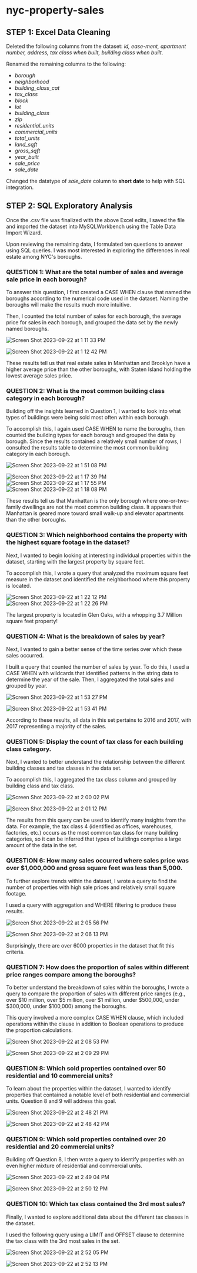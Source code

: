# nyc-property-sales

## STEP 1: Excel Data Cleaning

Deleted the following columns from the dataset: *id, ease-ment, apartment number, address, tax class when built, building class when built*. 

Renamed the remaining columns to the following:
- *borough*
- *neighborhood*
- *building_class_cat*
- *tax_class*
- *block*
- *lot*
- *building_class*
- *zip*
- *residential_units*
- *commercial_units*
- *total_units*
- *land_sqft*
- *gross_sqft*
- *year_built*
- *sale_price*
- *sale_date*

Changed the datatype of *sale_date* column to **short date** to help with SQL integration. 

## STEP 2: SQL Exploratory Analysis 

Once the .csv file was finalized with the above Excel edits, I saved the file and imported the dataset into MySQLWorkbench using the Table Data Import Wizard. 

Upon reviewing the remaining data, I formulated ten questions to answer using SQL queries. I was most interested in exploring the differences in real estate among NYC's boroughs. 

### QUESTION 1: What are the total number of sales and average sale price in each borough? 

To answer this question, I first created a CASE WHEN clause that named the boroughs according to the numerical code used in the dataset. Naming the boroughs will make the results much more intuitive. 

Then, I counted the total number of sales for each borough, the average price for sales in each borough, and grouped the data set by the newly named boroughs. 

![Screen Shot 2023-09-22 at 1 11 33 PM](https://github.com/JacksonWaddleton/nyc-property-sales/assets/42299047/7bf2b197-9abf-4c5d-84ec-45ede5cab23e)

![Screen Shot 2023-09-22 at 1 12 42 PM](https://github.com/JacksonWaddleton/nyc-property-sales/assets/42299047/cf78af72-40ed-4297-b038-a6432095f0e4)

These results tell us that real estate sales in Manhattan and Brooklyn have a higher average price than the other boroughs, with Staten Island holding the lowest average sales price. 



### QUESTION 2: What is the most common building class category in each borough?

Building off the insights learned in Question 1, I wanted to look into what types of buildings were being sold most often within each borough. 

To accomplish this, I again used CASE WHEN to name the boroughs, then counted the building types for each borough and grouped the data by borough. Since the results contained a relatively small number of rows, I consulted the results table to determine the most common building category in each borough. 

![Screen Shot 2023-09-22 at 1 51 08 PM](https://github.com/JacksonWaddleton/nyc-property-sales/assets/42299047/5deab602-86af-45d1-a5ec-9e933bbfaac4)

![Screen Shot 2023-09-22 at 1 17 39 PM](https://github.com/JacksonWaddleton/nyc-property-sales/assets/42299047/581c2e2a-9461-46a8-abdb-ab90765c8ec2)
![Screen Shot 2023-09-22 at 1 17 55 PM](https://github.com/JacksonWaddleton/nyc-property-sales/assets/42299047/0ffd57ef-9c17-4158-b590-0c91ded08c5a)
![Screen Shot 2023-09-22 at 1 18 08 PM](https://github.com/JacksonWaddleton/nyc-property-sales/assets/42299047/77005811-c8e8-471f-b93b-ef00f6752db2)

These results tell us that Manhattan is the only borough where one-or-two-family dwellings are not the most common building class. It appears that Manhattan is geared more toward small walk-up and elevator apartments than the other boroughs. 



### QUESTION 3: Which neighborhood contains the property with the highest square footage in the dataset?

Next, I wanted to begin looking at interesting individual properties within the dataset, starting with the largest property by square feet. 

To accomplish this, I wrote a query that analyzed the maximum square feet measure in the dataset and identified the neighborhood where this property is located. 

![Screen Shot 2023-09-22 at 1 22 12 PM](https://github.com/JacksonWaddleton/nyc-property-sales/assets/42299047/e42e4455-71c7-4b10-b9d0-a29d013ead49)
![Screen Shot 2023-09-22 at 1 22 26 PM](https://github.com/JacksonWaddleton/nyc-property-sales/assets/42299047/fd622547-4cd4-4f30-aa1f-37c973b4cfca)

The largest property is located in Glen Oaks, with a whopping 3.7 Million square feet property!



### QUESTION 4: What is the breakdown of sales by year? 

Next, I wanted to gain a better sense of the time series over which these sales occurred.

I built a query that counted the number of sales by year. To do this, I used a CASE WHEN with wildcards that identified patterns in the string data to determine the year of the sale. Then, I aggregated the total sales and grouped by year. 

![Screen Shot 2023-09-22 at 1 53 27 PM](https://github.com/JacksonWaddleton/nyc-property-sales/assets/42299047/89fd3221-9abe-4a1c-9d50-5926e4be8bbe)

![Screen Shot 2023-09-22 at 1 53 41 PM](https://github.com/JacksonWaddleton/nyc-property-sales/assets/42299047/d4ec790b-d60f-480a-946c-f305298da367)

According to these results, all data in this set pertains to 2016 and 2017, with 2017 representing a majority of the sales. 



### QUESTION 5: Display the count of tax class for each building class category. 

Next, I wanted to better understand the relationship between the different building classes and tax classes in the data set. 

To accomplish this, I aggregated the tax class column and grouped by building class and tax class. 

![Screen Shot 2023-09-22 at 2 00 02 PM](https://github.com/JacksonWaddleton/nyc-property-sales/assets/42299047/0d8e4d06-4b7d-44a6-81d8-f9e15dbe3eef)

![Screen Shot 2023-09-22 at 2 01 12 PM](https://github.com/JacksonWaddleton/nyc-property-sales/assets/42299047/cd03979b-49c8-478b-b882-50aa34fa0810)

The results from this query can be used to identify many insights from the data. For example, the tax class 4 (identified as offices, warehouses, factories, etc.) occurs as the most common tax class for many building categories, so it can be inferred that types of buildings comprise a large amount of the data in the set. 



### QUESTION 6: How many sales occurred where sales price was over $1,000,000 and gross square feet was less than 5,000.

To further explore trends within the dataset, I wrote a query to find the number of properties with high sale prices and relatively small square footage. 

I used a query with aggregation and WHERE filtering to produce these results. 

![Screen Shot 2023-09-22 at 2 05 56 PM](https://github.com/JacksonWaddleton/nyc-property-sales/assets/42299047/07818857-31ed-468a-b2d4-bf651bc857dd)

![Screen Shot 2023-09-22 at 2 06 13 PM](https://github.com/JacksonWaddleton/nyc-property-sales/assets/42299047/79afc5e0-86bb-4f87-9b81-53bbf900a01e)

Surprisingly, there are over 6000 properties in the dataset that fit this criteria. 



### QUESTION 7: How does the proportion of sales within different price ranges compare among the boroughs?

To better understand the breakdown of sales within the boroughs, I wrote a query to compare the proportion of sales with different price ranges (e.g., over $10 million, over $5 million, over $1 million, under $500,000, under $300,000, under $100,000) among the boroughs.

This query involved a more complex CASE WHEN clause, which included operations within the clause in addition to Boolean operations to produce the proportion calculations. 

![Screen Shot 2023-09-22 at 2 08 53 PM](https://github.com/JacksonWaddleton/nyc-property-sales/assets/42299047/94eadb4d-8956-476e-881d-9b8f32bf7f3a)

![Screen Shot 2023-09-22 at 2 09 29 PM](https://github.com/JacksonWaddleton/nyc-property-sales/assets/42299047/5c5e3ee5-1b61-47ef-bdf0-5a233396c3d6)



### QUESTION 8:  Which sold properties contained over 50 residential and 10 commercial units? 

To learn about the properties within the dataset, I wanted to identify properties that contained a notable level of both residential and commercial units. Question 8 and 9 will address this goal. 

![Screen Shot 2023-09-22 at 2 48 21 PM](https://github.com/JacksonWaddleton/nyc-property-sales/assets/42299047/369505ae-2b3c-41d5-a024-dc315f131b56)

![Screen Shot 2023-09-22 at 2 48 42 PM](https://github.com/JacksonWaddleton/nyc-property-sales/assets/42299047/210a113c-fa89-416e-b988-010d005f2f1c)



### QUESTION 9: Which sold properties contained over 20 residential and 20 commercial units? 

Building off Question 8, I then wrote a query to identify properties with an even higher mixture of residential and commercial units. 

![Screen Shot 2023-09-22 at 2 49 04 PM](https://github.com/JacksonWaddleton/nyc-property-sales/assets/42299047/aa6e621f-825f-4290-92f2-480be399a50f)

![Screen Shot 2023-09-22 at 2 50 12 PM](https://github.com/JacksonWaddleton/nyc-property-sales/assets/42299047/af3bc187-5a68-4af8-99d9-49cf36240466)



### QUESTION 10: Which tax class contained the 3rd most sales? 

Finally, I wanted to explore additional data about the different tax classes in the dataset. 

I used the following query using a LIMIT and OFFSET clause to determine the tax class with the 3rd most sales in the set. 

![Screen Shot 2023-09-22 at 2 52 05 PM](https://github.com/JacksonWaddleton/nyc-property-sales/assets/42299047/602f8e59-3b15-46ef-84eb-ae2ee14f6aab)


![Screen Shot 2023-09-22 at 2 52 13 PM](https://github.com/JacksonWaddleton/nyc-property-sales/assets/42299047/0df32e90-c4eb-457e-81e1-169595e3d074)



